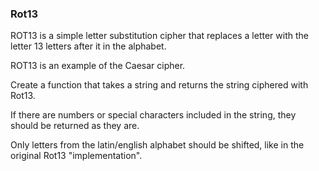 ### Rot13

ROT13 is a simple letter substitution cipher that replaces a letter with the letter 13 letters after it in the alphabet. 

ROT13 is an example of the Caesar cipher.

Create a function that takes a string and returns the string ciphered with Rot13. 

If there are numbers or special characters included in the string, they should be returned as they are. 

Only letters from the latin/english alphabet should be shifted, like in the original Rot13 "implementation".

